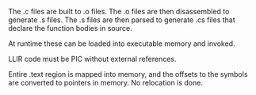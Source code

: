 ﻿The .c files are built to .o files. The .o files are then disassembled to generate .s files. The .s files are then parsed to generate .cs files that declare the function bodies in source.

At runtime these can be loaded into executable memory and invoked.

LLIR code must be PIC without external references.

Entire .text region is mapped into memory, and the offsets to the symbols are converted to pointers in memory. No relocation is done.
